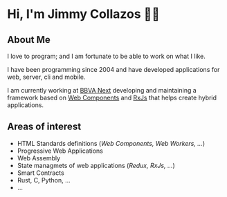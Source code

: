 # Hi, I'm Jimmy Collazos 👨‍💻

## About Me

I love to program; and I am fortunate to be able to work on what I like.

I have been programming since 2004 and have developed applications for web, server, cli and mobile.

I am currently working at [BBVA Next](https://www.bbvanexttechnologies.com/) developing and maintaining a 
framework based on [Web Components](https://www.w3.org/TR/components-intro/) and [RxJs](https://rxjs-dev.firebaseapp.com/) that helps create hybrid applications.

## Areas of interest

* HTML Standards definitions (_Web Components, Web Workers, ..._)
* Progressive Web Applications
* Web Assembly
* State managmets of web applications (_Redux, RxJs, ..._)
* Smart Contracts
* Rust, C, Python, ...
* ...
